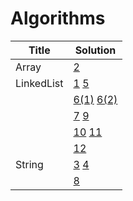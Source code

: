 # Algorithms

|Title|Solution|   
|-----|--------|
|Array|[2](../../blob/master/2.TwoSum.js)|
|LinkedList|[1](../../blob/master/1.AddTwoNums.js)  [5](../../blob/master/5.MergeTwoSortedLists.js) |  
|          |[6(1)](../../blob/master/6.RemoveDuplicateSortedList1.js) [6(2)](../../blob/master/6.RemoveDuplicateSortedList2.js) |
|          |[7](../../blob/master/7.RemoveNthNodeFromEndOfList.js)  [9](../../blob/master/9.RotateList.js) |  
|          |[10](../../blob/master/10.PartitionList.js)  [11](../../blob/master/11.ReverseLinkedList.js) | 
|          |[12](../../blob/master/12.ConvertSortListToBST.js) |
|String|[3](../../blob/master/3.LongestPalindromicSubstr.js)  [4](../../blob/master/4.LongestSubstrNoRepeatCharacters.js) |  
|      |[8](../../blob/master/8.ReverseInteger.js)|
